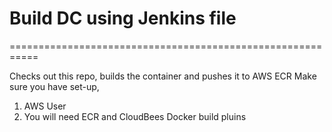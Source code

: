 # Build DC using Jenkins file 
===========================================================

Checks out this repo, builds the container and pushes it to  AWS ECR
Make sure you have set-up,
1. AWS User
2. You will need ECR and CloudBees Docker build pluins
